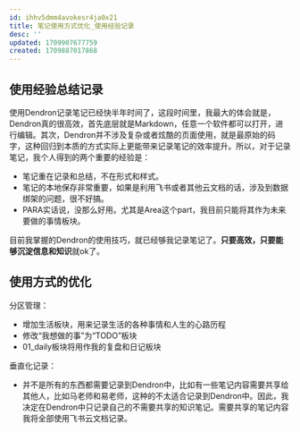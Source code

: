 ```yaml
---
id: ihhv5dmm4avokesr4ja0x21
title: 笔记使用方式优化_使用经验记录
desc: ''
updated: 1709907677759
created: 1709887017868
---
```


## 使用经验总结记录

使用Dendron记录笔记已经快半年时间了，这段时间里，我最大的体会就是，Dendron真的很高效，首先底层就是Markdown，任意一个软件都可以打开，进行编辑。其次，Dendron并不涉及复杂或者炫酷的页面使用，就是最原始的码字，这种回归到本质的方式实际上更能带来记录笔记的效率提升。所以，对于记录笔记，我个人得到的两个重要的经验是：

* 笔记重在记录和总结，不在形式和样式。
* 笔记的本地保存非常重要，如果是利用飞书或者其他云文档的话，涉及到数据绑架的问题，很不好搞。
* PARA实话说，没那么好用。尤其是Area这个part，我目前只能将其作为未来要做的事情板块。

目前我掌握的Dendron的使用技巧，就已经够我记录笔记了。**只要高效，只要能够沉淀信息和知识**就ok了。


## 使用方式的优化

分区管理：
* 增加生活板块，用来记录生活的各种事情和人生的心路历程
* 修改“我想做的事”为“TODO”板块
* 01_daily板块将用作我的复盘和日记板块
  
垂直化记录：
* 并不是所有的东西都需要记录到Dendron中，比如有一些笔记内容需要共享给其他人，比如马老师和易老师，这种的不太适合记录到Dendron中。因此，我决定在Dendron中只记录自己的不需要共享的知识笔记。需要共享的笔记内容我将全部使用飞书云文档记录。






